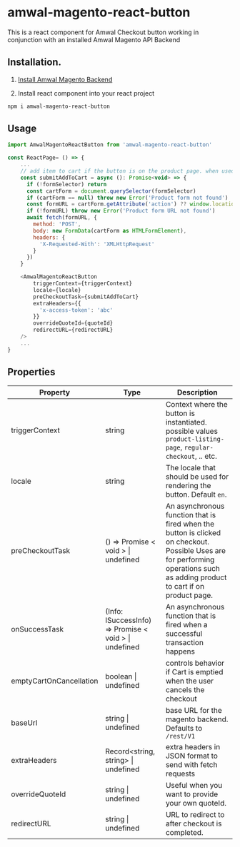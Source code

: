 # amwal-magento-react-button

This is a react component for Amwal Checkout button working in conjunction with an installed Amwal Magento API Backend

## Installation.

1. [Install Amwal Magento Backend](https://docs.amwal.tech/docs/magento-installation)


2. Install react component into your react project
```bash
npm i amwal-magento-react-button
```
## Usage

```javascript
import AmwalMagentoReactButton from 'amwal-magento-react-button'

const ReactPage= () => {
    ...
    // add item to cart if the button is on the product page. when used in cart or mini-cart, preCheckoutTask should be left undefined
    const submitAddToCart = async (): Promise<void> => {
      if (!formSelector) return
      const cartForm = document.querySelector(formSelector)
      if (cartForm == null) throw new Error('Product form not found')
      const formURL = cartForm.getAttribute('action') ?? window.location.href
      if (!formURL) throw new Error('Product form URL not found')
      await fetch(formURL, {
        method: 'POST',
        body: new FormData(cartForm as HTMLFormElement),
        headers: {
          'X-Requested-With': 'XMLHttpRequest'
        }
      })
    }

    <AmwalMagentoReactButton
        triggerContext={triggerContext}
        locale={locale}
        preCheckoutTask={submitAddToCart}
        extraHeaders={{
          'x-access-token': 'abc'
        }}
        overrideQuoteId={quoteId}
        redirectURL={redirectURL}
    />
    ...
}
```

## Properties
| Property                | Type                                                     | Description                                                                                                   |
|-------------------------|----------------------------------------------------------|---------------------------------------------------------------------------------------------------------------|
| triggerContext          | string                                                   | Context where the button is instantiated. possible values `product-listing-page`, `regular-checkout`, .. etc. |
| locale                  | string                                                   | The locale that should be used for rendering the button. Default `en`.                                        |
| preCheckoutTask         | ()  =>   Promise < void > \| undefined                   | An asynchronous function that is fired when the button is clicked on checkout. Possible Uses are for performing operations such as adding product to cart if on product page. |
| onSuccessTask           | (Info: ISuccessInfo)  =>   Promise < void > \| undefined | An asynchronous function that is fired when a successful transaction happens |
| emptyCartOnCancellation | boolean \| undefined                                     | controls behavior if Cart is emptied when the user cancels the checkout                                                                                                       |
| baseUrl                 | string \| undefined                                      | base URL for the magento backend. Defaults to `/rest/V1`                                                                                                                      |
| extraHeaders            | Record<string, string> \| undefined                      | extra headers in JSON format to send with fetch requests                                                                                                                      |
| overrideQuoteId         | string \| undefined                                      | Useful when you want to provide your own quoteId.                                                                                                       |
| redirectURL             | string \| undefined                                      | URL to redirect to after checkout is completed.                                                                                                       |


